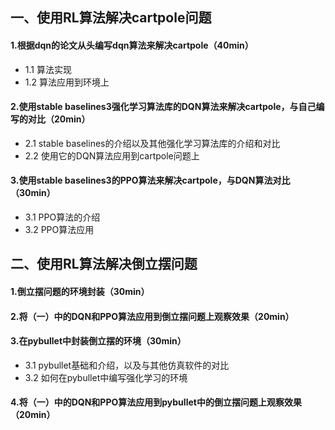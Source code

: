 ## 一、使用RL算法解决cartpole问题
#### 1.根据dqn的论文从头编写dqn算法来解决cartpole（40min）
* 1.1 算法实现
* 1.2 算法应用到环境上

#### 2.使用stable baselines3强化学习算法库的DQN算法来解决cartpole，与自己编写的对比（20min）
* 2.1 stable baselines的介绍以及其他强化学习算法库的介绍和对比
* 2.2 使用它的DQN算法应用到cartpole问题上
#### 3.使用stable baselines3的PPO算法来解决cartpole，与DQN算法对比（30min）
* 3.1 PPO算法的介绍
* 3.2 PPO算法应用

## 二、使用RL算法解决倒立摆问题
#### 1.倒立摆问题的环境封装（30min）
#### 2.将（一）中的DQN和PPO算法应用到倒立摆问题上观察效果（20min）
#### 3.在pybullet中封装倒立摆的环境（30min）
* 3.1 pybullet基础和介绍，以及与其他仿真软件的对比
* 3.2 如何在pybullet中编写强化学习的环境
#### 4.将（一）中的DQN和PPO算法应用到pybullet中的倒立摆问题上观察效果（20min）


